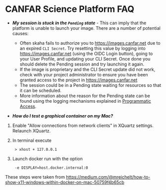 # CANFAR Science Platform FAQ

* ***My session is stuck in the `Pending` state*** - This can imply that the platform is unable to launch your image.  There are a number of potential causes:
   * Often skaha fails to authorize you to https://images.canfar.net due to an expired `CLI Secret`.  Try resetting this value by logging into https://images.canfar.net (using the OIDC Login button), going to your User Profile, and updating your CLI Secret.  Once done you should delete the Pending session and try launching it again.
    * If the image is proprietary and the CLI Secret update did not work, check with your project administrator to ensure you have been granted access to the project in https://images.canfar.net
    * The session could be in a Pending state waiting for resources so that it can be scheduled.
    * More information about the reason for the Pending state can be found using the logging mechanisms explained in [Programmatic Access](#programmatic-access).

* ***How do I test a graphical container on my Mac?***


1. Enable "Allow connections from network clients" in XQuartz settings. Relaunch XQuartz.
2. In terminal execute

        > xhost + 127.0.0.1

3. Launch docker run with the option

        -e DISPLAY=host.docker.internal:0

These steps were taken from https://medium.com/@mreichelt/how-to-show-x11-windows-within-docker-on-mac-50759f4b65cb


